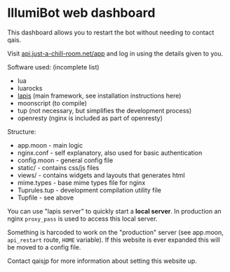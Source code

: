 # IllumiBot web dashboard

This dashboard allows you to restart the bot without needing to contact qais.

Visit [api.just-a-chill-room.net/app](http://api.just-a-chill-room.net/app) and log in
using the details given to you.

Software used: (incomplete list)

* lua
* luarocks
* [lapis](http://leafo.net/lapis) (main framework, see installation instructions here)
* moonscript (to compile)
* tup (not necessary, but simplifies the development process)
* openresty (nginx is included as part of openresty)

Structure:

* app.moon - main logic
* nginx.conf - self explanatory, also used for basic authentication
* config.moon - general config file
* static/ - contains css/js files
* views/ - contains widgets and layouts that generates html
* mime.types - base mime types file for nginx
* Tuprules.tup - development compilation utility file
* Tupfile - see above

You can use "lapis server" to quickly start a **local server**.
In production an nginx `proxy_pass` is used to access this local server.

Something is harcoded to work on the "production" server (see app.moon, `api_restart` route,
`HOME` variable). If this website is ever expanded this will be moved to a config file.

Contact qaisjp for more information about setting this website up.
